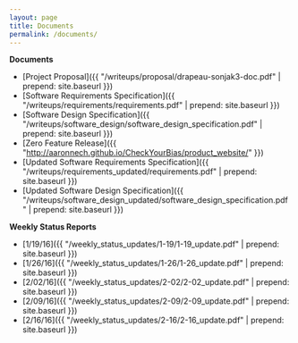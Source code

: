 ```yaml
---
layout: page
title: Documents
permalink: /documents/
---
```


**Documents**

* [Project Proposal]({{ "/writeups/proposal/drapeau-sonjak3-doc.pdf" | prepend: site.baseurl }})
* [Software Requirements Specification]({{ "/writeups/requirements/requirements.pdf" | prepend: site.baseurl }})
* [Software Design Specification]({{ "/writeups/software_design/software_design_specification.pdf" | prepend: site.baseurl }})
* [Zero Feature Release]({{ "http://aaronnech.github.io/CheckYourBias/product_website/" }})
* [Updated Software Requirements Specification]({{ "/writeups/requirements_updated/requirements.pdf" | prepend: site.baseurl }})
* [Updated Software Design Specification]({{ "/writeups/software_design_updated/software_design_specification.pdf" | prepend: site.baseurl }})

**Weekly Status Reports**

* [1/19/16]({{ "/weekly_status_updates/1-19/1-19_update.pdf" | prepend: site.baseurl }})
* [1/26/16]({{ "/weekly_status_updates/1-26/1-26_update.pdf" | prepend: site.baseurl }})
* [2/02/16]({{ "/weekly_status_updates/2-02/2-02_update.pdf" | prepend: site.baseurl }})
* [2/09/16]({{ "/weekly_status_updates/2-09/2-09_update.pdf" | prepend: site.baseurl }})
* [2/16/16]({{ "/weekly_status_updates/2-16/2-16_update.pdf" | prepend: site.baseurl }})